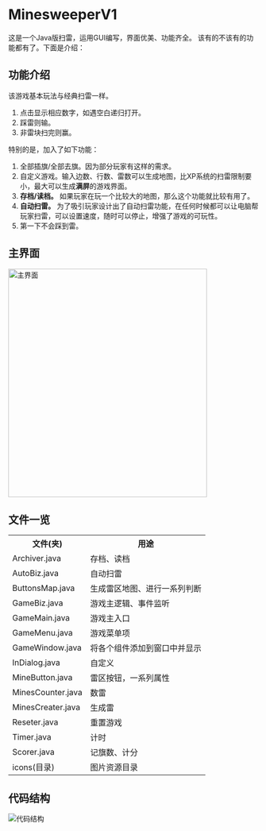 # MinesweeperV1
这是一个Java版扫雷，运用GUI编写，界面优美、功能齐全。
该有的不该有的功能都有了。下面是介绍：

## 功能介绍
该游戏基本玩法与经典扫雷一样。
1. 点击显示相应数字，如遇空白递归打开。
2. 踩雷则输。
3. 非雷块扫完则赢。

特别的是，加入了如下功能：

1. 全部插旗/全部去旗。因为部分玩家有这样的需求。
2. 自定义游戏。输入边数、行数、雷数可以生成地图，比XP系统的扫雷限制要小，最大可以生成**满屏**的游戏界面。
3. **存档/读档。** 如果玩家在玩一个比较大的地图，那么这个功能就比较有用了。
4. **自动扫雷。** 为了吸引玩家设计出了自动扫雷功能，在任何时候都可以让电脑帮玩家扫雷，可以设置速度，随时可以停止，增强了游戏的可玩性。
5. 第一下不会踩到雷。

## 主界面
<img src="https://raw.githubusercontent.com/PowerPollery/MinesweeperV1/master/%E4%B8%BB%E7%95%8C%E9%9D%A2.PNG" alt="主界面" width="400" height="460"/>

## 文件一览
<table>
  <tr>
    <th>文件(夹)</th>
    <th>用途</th>
  </tr>
  <tr>
    <td>Archiver.java</td>
    <td>存档、读档</td>
  </tr>
  <tr>
    <td>AutoBiz.java</td>
    <td>自动扫雷</td>
  </tr>
  <tr>
    <td>ButtonsMap.java</td>
    <td>生成雷区地图、进行一系列判断</td>
  </tr>
  <tr>
    <td>GameBiz.java</td>
    <td>游戏主逻辑、事件监听</td>
  </tr>
  <tr>
    <td>GameMain.java</td>
    <td>游戏主入口</td>
  </tr>
  <tr>
    <td>GameMenu.java</td>
    <td>游戏菜单项</td>
  </tr>
  <tr>
    <td>GameWindow.java</td>
    <td>将各个组件添加到窗口中并显示</td>
  </tr>
  <tr>
    <td>InDialog.java</td>
    <td>自定义</td>
  </tr>
  <tr>
    <td>MineButton.java</td>
    <td>雷区按钮，一系列属性</td>
  </tr>
  <tr>
    <td>MinesCounter.java</td>
    <td>数雷</td>
  </tr>
  <tr>
    <td>MinesCreater.java</td>
    <td>生成雷</td>
  </tr>
  <tr>
    <td>Reseter.java</td>
    <td>重置游戏</td>
  </tr>
  <tr>
    <td>Timer.java</td>
    <td>计时</td>
  </tr>
  <tr>
    <td>Scorer.java</td>
    <td>记旗数、计分</td>
  </tr>
  <tr>
    <td>icons(目录)</td>
    <td>图片资源目录</td>
  </tr>
</table>

## 代码结构

<img src="https://github.com/PowerPollery/MinesweeperV1/blob/master/%E4%BB%A3%E7%A0%81%E7%BB%93%E6%9E%84.PNG" alt="代码结构"/>


	
	
